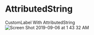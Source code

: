 # AttributedString
CustomLabel With AttributedString
![Screen Shot 2019-09-06 at 1 43 32 AM](https://user-images.githubusercontent.com/53354158/64391149-fd27a500-d047-11e9-9df1-4c7fa04ad216.png)
